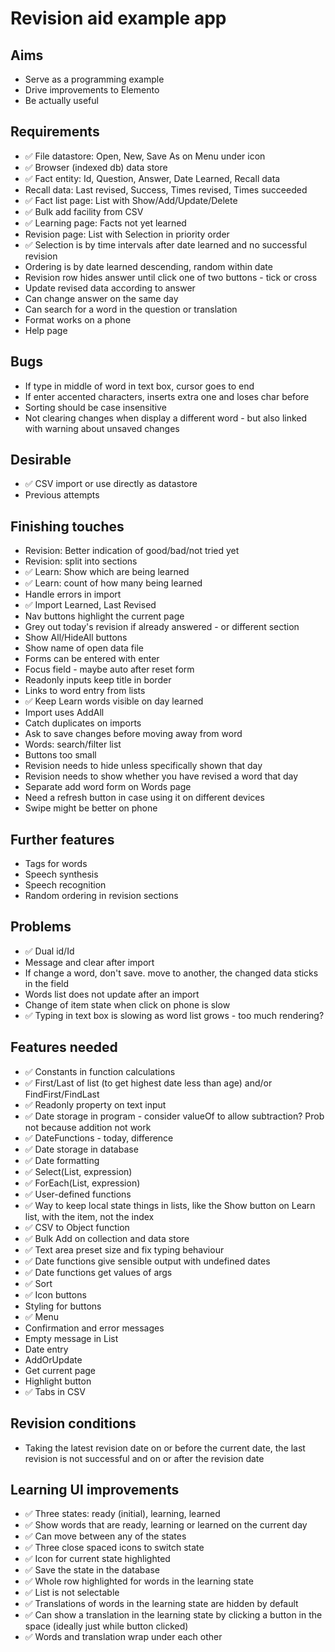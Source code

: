 Revision aid example app
========================

Aims
----

- Serve as a programming example
- Drive improvements to Elemento
- Be actually useful

Requirements
------------

- ✅ File datastore: Open, New, Save As on Menu under icon
- ✅ Browser (indexed db) data store
- ✅ Fact entity: Id, Question, Answer, Date Learned, Recall data
- Recall data: Last revised, Success, Times revised, Times succeeded
- ✅ Fact list page: List with Show/Add/Update/Delete
- ✅ Bulk add facility from CSV
- ✅ Learning page: Facts not yet learned
- Revision page: List with Selection in priority order
- ✅ Selection is by time intervals after date learned and no successful revision
- Ordering is by date learned descending, random within date
- Revision row hides answer until click one of two buttons - tick or cross
- Update revised data according to answer
- Can change answer on the same day
- Can search for a word in the question or translation
- Format works on a phone
- Help page

Bugs
----

- If type in middle of word in text box, cursor goes to end
- If enter accented characters, inserts extra one and loses char before
- Sorting should be case insensitive
- Not clearing changes when display a different word - but also linked with warning about unsaved changes


Desirable
---------

- ✅ CSV import or use directly as datastore
- Previous attempts

Finishing touches
-----------------

- Revision: Better indication of good/bad/not tried yet
- Revision: split into sections
- ✅ Learn: Show which are being learned
- ✅ Learn: count of how many being learned
- Handle errors in import
- ✅ Import Learned, Last Revised
- Nav buttons highlight the current page
- Grey out today's revision if already answered - or different section
- Show All/HideAll buttons
- Show name of open data file
- Forms can be entered with enter
- Focus field - maybe auto after reset form
- Readonly inputs keep title in border
- Links to word entry from lists
- ✅ Keep Learn words visible on day learned
- Import uses AddAll
- Catch duplicates on imports
- Ask to save changes before moving away from word
- Words: search/filter list
- Buttons too small
- Revision needs to hide unless specifically shown that day
- Revision needs to show whether you have revised a word that day
- Separate add word form on Words page
- Need a refresh button in case using it on different devices
- Swipe might be better on phone


Further features
----------------

- Tags for words
- Speech synthesis
- Speech recognition
- Random ordering in revision sections

Problems
--------

- ✅ Dual id/Id
- Message and clear after import
- If change a word, don't save. move to another, the changed data sticks in the field
- Words list does not update after an import
- Change of item state when click on phone is slow
- ✅ Typing in text box is slowing as word list grows - too much rendering?

Features needed
---------------

- ✅ Constants in function calculations
- ✅ First/Last of list (to get highest date less than age) and/or FindFirst/FindLast
- ✅ Readonly property on text input
- ✅ Date storage in program - consider valueOf to allow subtraction? Prob not because addition not work
- ✅ DateFunctions - today, difference
- ✅ Date storage in database
- ✅ Date formatting
- ✅ Select(List, expression)
- ✅ ForEach(List, expression)
- ✅ User-defined functions
- ✅ Way to keep local state things in lists, like the Show button on Learn list, with the item, not the index
- ✅ CSV to Object function
- ✅ Bulk Add on collection and data store
- ✅ Text area preset size and fix typing behaviour
- ✅ Date functions give sensible output with undefined dates
- ✅ Date functions get values of args
- ✅ Sort
- ✅ Icon buttons
- Styling for buttons
- ✅ Menu
- Confirmation and error messages
- Empty message in List
- Date entry
- AddOrUpdate
- Get current page
- Highlight button
- ✅ Tabs in CSV

Revision conditions
-------------------

- Taking the latest revision date on or before the current date, the last revision is not successful and on or after the revision date  

Learning UI improvements
------------------------

- ✅ Three states: ready (initial), learning, learned
- ✅ Show words that are ready, learning or learned on the current day
- ✅ Can move between any of the states
- ✅ Three close spaced icons to switch state 
- ✅ Icon for current state highlighted
- ✅ Save the state in the database
- ✅ Whole row highlighted for words in the learning state
- ✅ List is not selectable
- ✅ Translations of words in the learning state are hidden by default
- ✅ Can show a translation in the learning state by clicking a button in the space (ideally just while button clicked)
- ✅ Words and translation wrap under each other

